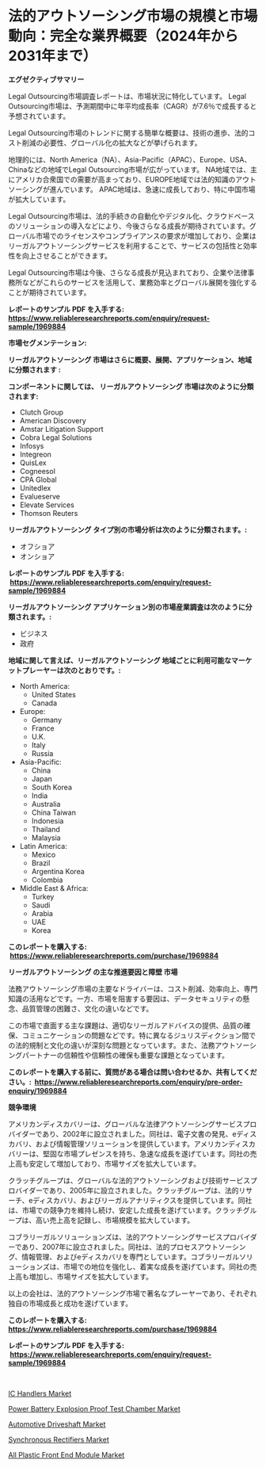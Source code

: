 <p><h1>法的アウトソーシング市場の規模と市場動向：完全な業界概要（2024年から2031年まで）</h1></p><p><strong>エグゼクティブサマリー</strong></p>
<p><p>Legal Outsourcing市場調査レポートは、市場状況に特化しています。 Legal Outsourcing市場は、予測期間中に年平均成長率（CAGR）が7.6％で成長すると予想されています。</p><p>Legal Outsourcing市場のトレンドに関する簡単な概要は、技術の進歩、法的コスト削減の必要性、グローバル化の拡大などが挙げられます。</p><p>地理的には、North America（NA）、Asia-Pacific（APAC）、Europe、USA、Chinaなどの地域でLegal Outsourcing市場が広がっています。 NA地域では、主にアメリカ合衆国での需要が高まっており、EUROPE地域では法的知識のアウトソーシングが進んでいます。 APAC地域は、急速に成長しており、特に中国市場が拡大しています。</p><p>Legal Outsourcing市場は、法的手続きの自動化やデジタル化、クラウドベースのソリューションの導入などにより、今後さらなる成長が期待されています。グローバル市場でのライセンスやコンプライアンスの要求が増加しており、企業はリーガルアウトソーシングサービスを利用することで、サービスの包括性と効率性を向上させることができます。</p><p>Legal Outsourcing市場は今後、さらなる成長が見込まれており、企業や法律事務所などがこれらのサービスを活用して、業務効率とグローバル展開を強化することが期待されています。</p></p>
<p><strong>レポートのサンプル PDF を入手する: <a href="https://www.reliableresearchreports.com/enquiry/request-sample/1969884">https://www.reliableresearchreports.com/enquiry/request-sample/1969884</a></strong></p>
<p><strong>市場セグメンテーション:</strong></p>
<p><strong> リーガルアウトソーシング 市場はさらに概要、展開、アプリケーション、地域に分類されます :</strong></p>
<p><strong>コンポーネントに関しては、 リーガルアウトソーシング 市場は次のように分類されます: &nbsp;</strong></p>
<p><ul><li>Clutch Group</li><li>American Discovery</li><li>Amstar Litigation Support</li><li>Cobra Legal Solutions</li><li>Infosys</li><li>Integreon</li><li>QuisLex</li><li>Cogneesol</li><li>CPA Global</li><li>Unitedlex</li><li>Evalueserve</li><li>Elevate Services</li><li>Thomson Reuters</li></ul></p>
<p><strong> リーガルアウトソーシング タイプ別の市場分析は次のように分類されます。:</strong></p>
<p><ul><li>オフショア</li><li>オンショア</li></ul></p>
<p><strong>レポートのサンプル PDF を入手する: &nbsp;<a href="https://www.reliableresearchreports.com/enquiry/request-sample/1969884">https://www.reliableresearchreports.com/enquiry/request-sample/1969884</a></strong></p>
<p><strong> リーガルアウトソーシング アプリケーション別の市場産業調査は次のように分類されます。:</strong></p>
<p><ul><li>ビジネス</li><li>政府</li></ul></p>
<p><strong>地域に関して言えば、リーガルアウトソーシング 地域ごとに利用可能なマーケットプレーヤーは次のとおりです。:</strong></p>
<p><ul>
    <li>
        North America:
        <ul>
            <li>United States</li>
            <li>Canada</li>
        </ul>
    </li>
    <li>
        Europe:
        <ul>
            <li>Germany</li>
            <li>France</li>
            <li>U.K.</li>
            <li>Italy</li>
            <li>Russia</li>
        </ul>
    </li>
    <li>
        Asia-Pacific:
        <ul>
            <li>China</li>
            <li>Japan</li>
            <li>South Korea</li>
            <li>India</li>
            <li>Australia</li>
            <li>China Taiwan</li>
            <li>Indonesia</li>
            <li>Thailand</li>
            <li>Malaysia</li>
        </ul>
    </li>
    <li>
        Latin America:
        <ul>
            <li>Mexico</li>
            <li>Brazil</li>
            <li>Argentina Korea</li>
            <li>Colombia</li>
        </ul>
    </li>
    <li>
        Middle East & Africa:
        <ul>
            <li>Turkey</li>
            <li>Saudi</li>
            <li>Arabia</li>
            <li>UAE</li>
            <li>Korea</li>
        </ul>
    </li>
    </ul></p>
<p><strong>このレポートを購入する: &nbsp;<a href="https://www.reliableresearchreports.com/purchase/1969884">https://www.reliableresearchreports.com/purchase/1969884</a></strong></p>
<p><strong>リーガルアウトソーシング の主な推進要因と障壁 市場</strong></p>
<p><p>法務アウトソーシング市場の主要なドライバーは、コスト削減、効率向上、専門知識の活用などです。一方、市場を阻害する要因は、データセキュリティの懸念、品質管理の困難さ、文化の違いなどです。</p><p>この市場で直面する主な課題は、適切なリーガルアドバイスの提供、品質の確保、コミュニケーションの問題などです。特に異なるジュリスディクション間での法的規制と文化の違いが深刻な問題となっています。また、法務アウトソーシングパートナーの信頼性や信頼性の確保も重要な課題となっています。</p></p>
<p><strong>このレポートを購入する前に、質問がある場合は問い合わせるか、共有してください。:&nbsp; <a href="https://www.reliableresearchreports.com/enquiry/pre-order-enquiry/1969884">https://www.reliableresearchreports.com/enquiry/pre-order-enquiry/1969884</a></strong></p>
<p><strong>競争環境</strong></p>
<p><p>アメリカンディスカバリーは、グローバルな法律アウトソーシングサービスプロバイダーであり、2002年に設立されました。同社は、電子文書の発見、eディスカバリ、および情報管理ソリューションを提供しています。アメリカンディスカバリーは、堅固な市場プレゼンスを持ち、急速な成長を遂げています。同社の売上高も安定して増加しており、市場サイズを拡大しています。</p><p>クラッチグループは、グローバルな法的アウトソーシングおよび技術サービスプロバイダーであり、2005年に設立されました。クラッチグループは、法的リサーチ、eディスカバリ、およびリーガルアナリティクスを提供しています。同社は、市場での競争力を維持し続け、安定した成長を遂げています。クラッチグループは、高い売上高を記録し、市場規模を拡大しています。</p><p>コブラリーガルソリューションズは、法的アウトソーシングサービスプロバイダーであり、2007年に設立されました。同社は、法的プロセスアウトソーシング、情報管理、およびeディスカバリを専門としています。コブラリーガルソリューションズは、市場での地位を強化し、着実な成長を遂げています。同社の売上高も増加し、市場サイズを拡大しています。</p><p>以上の会社は、法的アウトソーシング市場で著名なプレーヤーであり、それぞれ独自の市場成長と成功を遂げています。</p></p>
<p><strong>このレポートを購入する: &nbsp; <a href="https://www.reliableresearchreports.com/purchase/1969884">https://www.reliableresearchreports.com/purchase/1969884</a></strong></p>
<p><strong>レポートのサンプル PDF を入手する: &nbsp;<a href="https://www.reliableresearchreports.com/enquiry/request-sample/1969884">https://www.reliableresearchreports.com/enquiry/request-sample/1969884</a></strong><strong></strong></p>
<p>&nbsp;</p>
<p><p><a href="https://github.com/vimar16th/Market-Research-Report-List-3/blob/main/ic-handlers-market.md">IC Handlers Market</a></p><p><a href="https://www.linkedin.com/pulse/power-battery-explosion-proof-test-chamber-market-analysis-xn1pe?trackingId=mEnBUsY2LTm3vBv14r7tHg%3D%3D">Power Battery Explosion Proof Test Chamber Market</a></p><p><a href="https://issuu.com/reportprime-2/docs/automotive-driveshaft-market-size-2030.pptx">Automotive Driveshaft Market</a></p><p><a href="https://github.com/luckyshygirl/Market-Research-Report-List-3/blob/main/synchronous-rectifiers-market.md">Synchronous Rectifiers Market</a></p><p><a href="https://www.linkedin.com/pulse/all-plastic-front-end-module-market-size-trends-growth-outlook-rrwle?trackingId=%2F23WaFG%2BbSSqESQ9TBC18w%3D%3D">All Plastic Front End Module Market</a></p></p>